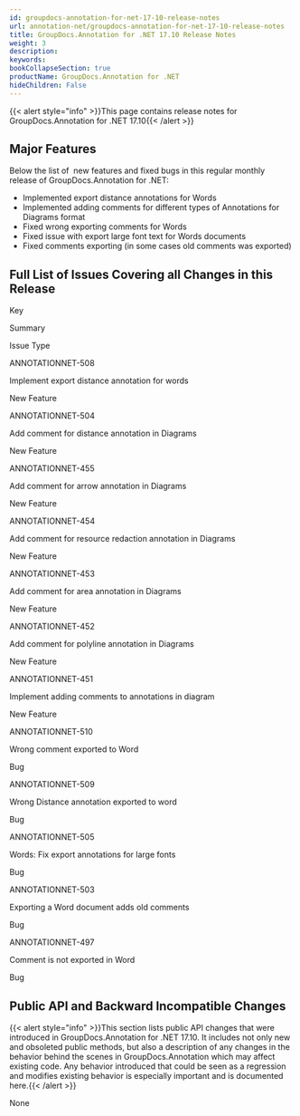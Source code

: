 ```yaml
---
id: groupdocs-annotation-for-net-17-10-release-notes
url: annotation-net/groupdocs-annotation-for-net-17-10-release-notes
title: GroupDocs.Annotation for .NET 17.10 Release Notes
weight: 3
description: 
keywords: 
bookCollapseSection: true
productName: GroupDocs.Annotation for .NET
hideChildren: False
---
```

{{< alert style="info" >}}This page contains release notes for GroupDocs.Annotation for .NET 17.10{{< /alert >}}

## Major Features

Below the list of  new features and fixed bugs in this regular monthly release of GroupDocs.Annotation for .NET:

*   Implemented export distance annotations for Words
*   Implemented adding comments for different types of Annotations for Diagrams format
*   Fixed wrong exporting comments for Words
*   Fixed issue with export large font text for Words documents
*   Fixed comments exporting (in some cases old comments was exported)

## Full List of Issues Covering all Changes in this Release

Key

Summary

Issue Type

ANNOTATIONNET-508

Implement export distance annotation for words

New Feature

ANNOTATIONNET-504

Add comment for distance annotation in Diagrams

New Feature

ANNOTATIONNET-455

Add comment for arrow annotation in Diagrams

New Feature

ANNOTATIONNET-454

Add comment for resource redaction annotation in Diagrams

New Feature

ANNOTATIONNET-453

Add comment for area annotation in Diagrams

New Feature

ANNOTATIONNET-452

Add comment for polyline annotation in Diagrams

New Feature

ANNOTATIONNET-451

Implement adding comments to annotations in diagram

New Feature

ANNOTATIONNET-510

Wrong comment exported to Word

Bug

ANNOTATIONNET-509

Wrong Distance annotation exported to word

Bug

ANNOTATIONNET-505

Words: Fix export annotations for large fonts

Bug

ANNOTATIONNET-503

Exporting a Word document adds old comments

Bug

ANNOTATIONNET-497

Comment is not exported in Word

Bug

## Public API and Backward Incompatible Changes

{{< alert style="info" >}}This section lists public API changes that were introduced in GroupDocs.Annotation for .NET 17.10. It includes not only new and obsoleted public methods, but also a description of any changes in the behavior behind the scenes in GroupDocs.Annotation which may affect existing code. Any behavior introduced that could be seen as a regression and modifies existing behavior is especially important and is documented here.{{< /alert >}}

None
